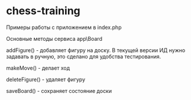 # chess-training

Примеры работы с приложением в index.php 


Основные методы сервиса app\Board

addFigure() - добавляет фигуру на доску. 
В текущей версии ИД нужно задавать в ручную, это сделано для удобства тестирования.

makeMove() - делает ход

deleteFigure() - удаляет фигуру

saveBoard() - сохраняет состояние доски
